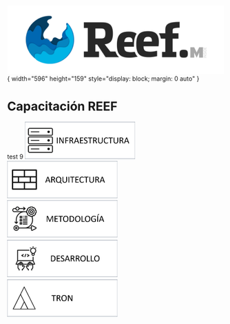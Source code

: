 ![Imagen LOGO](./00-Imagen/logo-REEF-Academy.png){ width="596" height="159" style="display: block; margin: 0 auto" }
# Capacitación REEF
test 9
![Imagen INFRAESTRUCTURA](./00-Imagen/boton-infraestructura.png "Infraestru22ctura")
![Imagen ARQUITECTURA](./00-Imagen/boton-aquitectura.png "Arquitec22tura")
![Imagen METODOLOGÍA](./00-Imagen/boton-metodologia.png "Metodología")
![Imagen DESARROLLO](./00-Imagen/boton-desarrollo.png "Desarrollo")
[![Imagen TRON](./00-Imagen/boton-TRON.png "TRON")](./01-TRON/CAPACITACION-TRON.md)